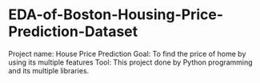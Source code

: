 # EDA-of-Boston-Housing-Price-Prediction-Dataset

Project name: House Price Prediction
Goal: To find the price of home by using its multiple features
Tool: This project done by Python programming and its multiple libraries.

